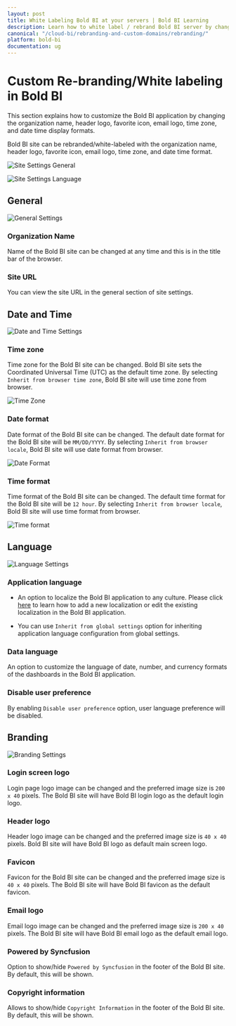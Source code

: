 ```yaml
---
layout: post
title: White Labeling Bold BI at your servers | Bold BI Learning
description: Learn how to white label / rebrand Bold BI server by changing organization name, header logo, fav icon, email logo, and date time display formats.
canonical: "/cloud-bi/rebranding-and-custom-domains/rebranding/"
platform: bold-bi
documentation: ug
---
```


# Custom Re-branding/White labeling in Bold BI

This section explains how to customize the Bold BI application by changing the organization name, header logo, favorite icon, email logo, time zone, and date time display formats.

Bold BI site can be rebranded/white-labeled with the organization name, header logo, favorite icon, email logo, time zone, and date time format.

![Site Settings General](/static/assets/embedded/images/site-settings-general.png)

![Site Settings Language](/static/assets/embedded/images/site-settings-language.png)

## General

![General Settings](/static/assets/embedded/images/general-settings.png)

### Organization Name
Name of the Bold BI site can be changed at any time and this is in the title bar of the browser.

### Site URL
You can view the site URL in the general section of site settings.

## Date and Time

![Date and Time Settings](/static/assets/embedded/images/date-and-time-settings.png)

### Time zone
Time zone for the Bold BI site can be changed. Bold BI site sets the Coordinated Universal Time (UTC) as the default time zone. By selecting `Inherit from browser time zone`, Bold BI site will use time zone from browser.

![Time Zone](/static/assets/embedded/images/time-zone.png)

### Date format
Date format of the Bold BI site can be changed. The default date format for the Bold BI site will be `MM/DD/YYYY`. By selecting `Inherit from browser locale`, Bold BI site will use date format from browser.

![Date Format](/static/assets/embedded/images/date-format.png)

### Time format
Time format of the Bold BI site can be changed. The default time format for the Bold BI site will be `12 hour`. By selecting `Inherit from browser locale`, Bold BI site will use time format from browser.

![Time format](/static/assets/embedded/images/time-format.png)

## Language

![Language Settings](/static/assets/embedded/images/language-settings.png)

### Application language

* An option to localize the Bold BI application to any culture. Please click [here](/embedded-bi/localization/) to learn how to add a new localization or edit the existing localization in the Bold BI application.

* You can use `Inherit from global settings` option for inheriting application language configuration from global settings.

### Data language

An option to customize the language of date, number, and currency formats of the dashboards in the Bold BI application.

### Disable user preference

By enabling `Disable user preference` option, user language preference will be disabled.

## Branding

![Branding Settings](/static/assets/embedded/images/branding-settings.png)

### Login screen logo
Login page logo image can be changed and the preferred image size is `200 x 40` pixels. The Bold BI site will have Bold BI login logo as the default login logo.

### Header logo
Header logo image can be changed and the preferred image size is `40 x 40` pixels. Bold BI site will have Bold BI logo as default main screen logo.
		
### Favicon
Favicon for the Bold BI site can be changed and the preferred image size is `40 x 40` pixels. The Bold BI site will have Bold BI favicon as the default favicon.

### Email logo
Email logo image can be changed and the preferred image size is `200 x 40` pixels. The Bold BI site will have Bold BI email logo as the default email logo.

### Powered by Syncfusion
Option to show/hide `Powered by Syncfusion` in the footer of the Bold BI site. By default, this will be shown.

### Copyright information
Allows to show/hide `Copyright Information` in the footer of the Bold BI site. By default, this will be shown.